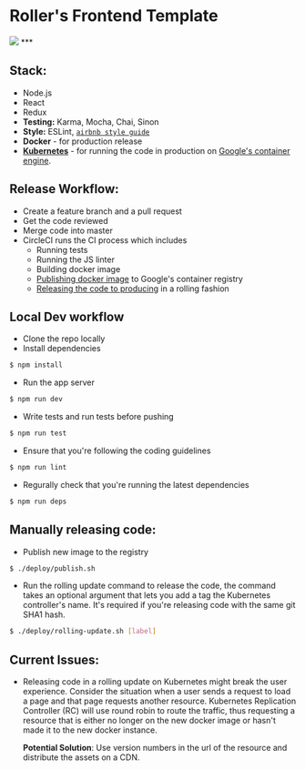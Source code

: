 <h1>Roller's Frontend Template</h1>
<a target="_blank" href="https://circleci.com/gh/hghazal/app.roller.io/tree/master"><img src="https://circleci.com/gh/hghazal/app.roller.io.svg?style=shield"></a>
***

## Stack:
- Node.js
- React
- Redux
- **Testing:** Karma, Mocha, Chai, Sinon
- **Style:** ESLint, [`airbnb style guide`](https://github.com/airbnb/javascript)
- **Docker** - for production release
- **[Kubernetes](http://kubernetes.io/)** - for running the code in production on [Google's container engine](https://cloud.google.com/container-engine/).

## Release Workflow:
- Create a feature branch and a pull request
- Get the code reviewed
- Merge code into master
- CircleCI runs the CI process which includes
  - Running tests
  - Running the JS linter
  - Building docker image
  - [Publishing docker image](deploy/publish.sh) to Google's container registry
  - [Releasing the code to producing](deploy/rolling-update.sh) in a rolling fashion
  
## Local Dev workflow
- Clone the repo locally
- Install dependencies
```bash
$ npm install
```

- Run the app server
```bash
$ npm run dev
```

- Write tests and run tests before pushing
```bash
$ npm run test
```

- Ensure that you're following the coding guidelines
```bash
$ npm run lint
```

- Regurally check that you're running the latest dependencies
```bash
$ npm run deps
```

## Manually releasing code:
- Publish new image to the registry
```bash
$ ./deploy/publish.sh
```

- Run the rolling update command to release the code, the command takes
an optional argument that lets you add a tag the Kubernetes controller's name. It's required if you're releasing code with the same git SHA1 hash.
```bash
$ ./deploy/rolling-update.sh [label]
```

## Current Issues:
- Releasing code in a rolling update on Kubernetes might break the user experience. Consider
the situation when a user sends a request to load a page and that page requests another resource.
Kubernetes Replication Controller (RC) will use round robin to route the traffic, thus requesting
a resource that is either no longer on the new docker image or hasn't made it to the new docker
instance.

  **Potential Solution**: Use version numbers in the url of the resource and distribute the assets on a CDN.
